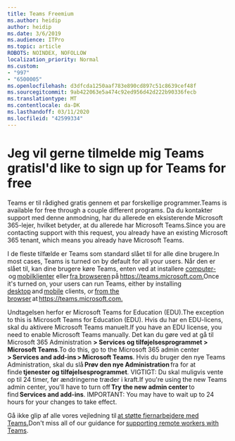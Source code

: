 ```yaml
---
title: Teams Freemium
ms.author: heidip
author: heidip
ms.date: 3/6/2019
ms.audience: ITPro
ms.topic: article
ROBOTS: NOINDEX, NOFOLLOW
localization_priority: Normal
ms.custom:
- "997"
- "6500005"
ms.openlocfilehash: d3dfcda1250aaf783e890cd897c51c8639cef48f
ms.sourcegitcommit: 9ab422063e5a474c92ed956d42d222b90336fecb
ms.translationtype: MT
ms.contentlocale: da-DK
ms.lasthandoff: 03/11/2020
ms.locfileid: "42599334"
---
```

# <a name="id-like-to-sign-up-for-teams-for-free"></a><span data-ttu-id="db074-102">Jeg vil gerne tilmelde mig Teams gratis</span><span class="sxs-lookup"><span data-stu-id="db074-102">I'd like to sign up for Teams for free</span></span>

<span data-ttu-id="db074-103">Teams er til rådighed gratis gennem et par forskellige programmer.</span><span class="sxs-lookup"><span data-stu-id="db074-103">Teams is available for free through a couple different programs.</span></span> <span data-ttu-id="db074-104">Da du kontakter support med denne anmodning, har du allerede en eksisterende Microsoft 365-lejer, hvilket betyder, at du allerede har Microsoft Teams.</span><span class="sxs-lookup"><span data-stu-id="db074-104">Since you are contacting support with this request, you already have an existing Microsoft 365 tenant, which means you already have Microsoft Teams.</span></span>

<span data-ttu-id="db074-105">I de fleste tilfælde er Teams som standard slået til for alle dine brugere.</span><span class="sxs-lookup"><span data-stu-id="db074-105">In most cases, Teams is turned on by default for all your users.</span></span> <span data-ttu-id="db074-106">Når den er slået til, kan dine brugere køre Teams, enten ved at installere [computer-](https://docs.microsoft.com/MicrosoftTeams/get-clients#desktop-client) og [mobilklienter](https://docs.microsoft.com/MicrosoftTeams/get-clients#mobile-clients) eller [fra browseren](https://docs.microsoft.com/MicrosoftTeams/get-clients#web-client) på <https://teams.microsoft.com.></span><span class="sxs-lookup"><span data-stu-id="db074-106">Once it's turned on, your users can run Teams, either by installing [desktop](https://docs.microsoft.com/MicrosoftTeams/get-clients#desktop-client) and [mobile](https://docs.microsoft.com/MicrosoftTeams/get-clients#mobile-clients) clients, or [from the browser](https://docs.microsoft.com/MicrosoftTeams/get-clients#web-client) at <https://teams.microsoft.com.></span></span>

<span data-ttu-id="db074-107">Undtagelsen herfor er Microsoft Teams for Education (EDU).</span><span class="sxs-lookup"><span data-stu-id="db074-107">The exception to this is Microsoft Teams for Education (EDU).</span></span> <span data-ttu-id="db074-108">Hvis du har en EDU-licens, skal du aktivere Microsoft Teams manuelt.</span><span class="sxs-lookup"><span data-stu-id="db074-108">If you have an EDU license, you need to enable Microsoft Teams manually.</span></span> <span data-ttu-id="db074-109">Det kan du gøre ved at gå til Microsoft 365 Administration **> Services og tilføjelsesprogrammet > Microsoft Teams**.</span><span class="sxs-lookup"><span data-stu-id="db074-109">To do this, go to the Microsoft 365 admin center **> Services and add-ins > Microsoft Teams**.</span></span> <span data-ttu-id="db074-110">Hvis du bruger den nye Teams Administration, skal du slå **Prøv den nye Administration** fra for at finde **tjenester og tilføjelsesprogrammet**. VIGTIGT: Du skal muligvis vente op til 24 timer, før ændringerne træder i kraft.</span><span class="sxs-lookup"><span data-stu-id="db074-110">If you're using the new Teams admin center, you'll have to turn off **Try the new admin center** to find **Services and add-ins**. IMPORTANT: You may have to wait up to 24 hours for your changes to take effect.</span></span>

<span data-ttu-id="db074-111">Gå ikke glip af alle vores vejledning til [at støtte fjernarbejdere med Teams.](https://docs.microsoft.com/MicrosoftTeams/support-remote-work-with-teams)</span><span class="sxs-lookup"><span data-stu-id="db074-111">Don't miss all of our guidance for [supporting remote workers with Teams](https://docs.microsoft.com/MicrosoftTeams/support-remote-work-with-teams).</span></span>
